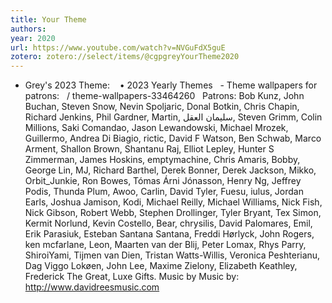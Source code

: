 ```yaml
---
title: Your Theme
authors: 
year: 2020
url: https://www.youtube.com/watch?v=NVGuFdX5guE
zotero: zotero://select/items/@cgpgreyYourTheme2020
---
```

- Grey's 2023 Theme:    • 2023 Yearly Themes   - Theme wallpapers for patrons:   / theme-wallpapers-33464260   Patrons: Bob Kunz, John Buchan, Steven Snow, Nevin Spoljaric, Donal Botkin, Chris Chapin, Richard Jenkins, Phil Gardner, Martin, سليمان العقل, Steven Grimm, Colin Millions, Saki Comandao, Jason Lewandowski, Michael Mrozek, Guillermo, Andrea Di Biagio, rictic, David F Watson, Ben Schwab, Marco Arment, Shallon Brown, Shantanu Raj, Elliot Lepley, Hunter S Zimmerman, James Hoskins, emptymachine, Chris Amaris, Bobby, George Lin, MJ, Richard Barthel, Derek Bonner, Derek Jackson, Mikko, Orbit_Junkie, Ron Bowes, Tómas Árni Jónasson, Henry Ng, Jeffrey Podis, Thunda Plum, Awoo, Carlin, David Tyler, Fuesu, iulus, Jordan Earls, Joshua Jamison, Kodi, Michael Reilly, Michael Williams, Nick Fish, Nick Gibson, Robert Webb, Stephen Drollinger, Tyler Bryant, Tex Simon, Kermit Norlund, Kevin Costello, Bear, chrysilis, David Palomares, Emil, Erik Parasiuk, Esteban Santana Santana, Freddi Hørlyck, John Rogers, ken mcfarlane, Leon, Maarten van der Blij, Peter Lomax, Rhys Parry, ShiroiYami, Tijmen van Dien, Tristan Watts-Willis, Veronica Peshterianu, Dag Viggo Lokøen, John Lee, Maxime Zielony, Elizabeth Keathley, Frederick The Great, Luxe Gifts. Music by Music by: http://www.davidreesmusic.com

